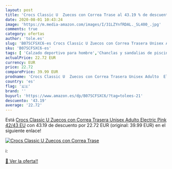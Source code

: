 ```yaml
---
layout: post
title: 'Crocs Classic U  Zuecos con Correa Trase al 43.19 % de descuento'
date: 2020-08-01 10:43:24
image: 'https://m.media-amazon.com/images/I/31LZYnfRDAL._SL400_.jpg'
comments: true
category: ofertas
author: 'tole.es'
slug: 'B07SCFSXC6-es Crocs Classic U Zuecos con Correa Trasera Unisex Adulto...'
sku: 'B07SCFSXC6-es'
tags: [ 'Calzado deportivo para hombre','Chanclas y sandalias de piscina para hombre','Sandalias de vestir para hombre','Zapatillas y calzado deportivo para hombre','Zapatos','Zapatos para hombre','Zapatos y complementos','zuecos', ]
actualPrice: 22.72 EUR
currency: EUR
price: 22.72
comparePrice: 39.99 EUR
prodname: 'Crocs Classic U  Zuecos con Correa Trasera Unisex Adulto  Electric Pink  42/43 EU'
country: 'es'
flag: '🇪🇸'
brand: ''
buyurl: 'https://www.amazon.es/dp/B07SCFSXC6/?tag=tolees-21'
descuento: '43.19'
average: '22.72'
---
```


Está [Crocs Classic U  Zuecos con Correa Trasera Unisex Adulto  Electric Pink  42/43 EU](https://www.amazon.es/dp/B07SCFSXC6/?tag=tolees-21) con 43.19 de descuento por 22.72 EUR (original: 39.99 EUR) en el siguiente enlace!

[![Crocs Classic U  Zuecos con Correa Trase](https://m.media-amazon.com/images/I/31LZYnfRDAL._SL400_.jpg)](https://www.amazon.es/dp/B07SCFSXC6/?tag=tolees-21)

ℹ️:


[🛒 Ver la oferta!!](https://www.amazon.es/dp/B07SCFSXC6/?tag=tolees-21)
